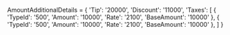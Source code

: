 AmountAdditionalDetails = {
    'Tip': '20000',
    'Discount': '11000',
    'Taxes': [
        {
            'TypeId': '500',
            'Amount': '10000',
            'Rate': '2100',
            'BaseAmount': '10000'
        },
        {
            'TypeId': '500',
            'Amount': '10000',
            'Rate': '2100',
            'BaseAmount': '10000'
        },
    ]
}